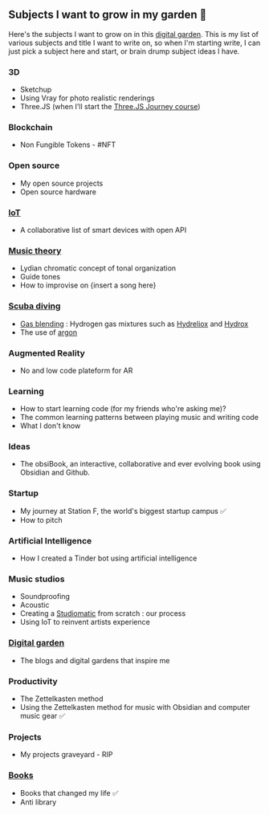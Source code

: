 ## Subjects I want to grow in my garden 🌱

Here's the subjects I want to grow on in this [digital garden](Digital%20garden.md). This is my list of various subjects and title I want to write on, so when I'm starting write, I can just pick a subject here and start, or brain drump subject ideas I have. 

### 3D 
 -	Sketchup
-	Using Vray for photo realistic renderings
-	Three.JS (when I'll start the [Three.JS Journey course](https://threejs-journey.xyz/))
	
### Blockchain
- Non Fungible Tokens  - #NFT

### Open source
- My open source projects
- Open source hardware

 ### [IoT](IoT.md)
- A collaborative list of smart devices with open API

### [Music theory](Music%20theory.md)
- Lydian chromatic concept of tonal organization
- Guide tones
- How to improvise on {insert a song here}

### [Scuba diving](Scuba%20diving.md)
- [Gas blending](Gas%20blending.md) : Hydrogen gas mixtures such as [Hydreliox](https://en.wikipedia.org/wiki/Hydreliox) and [Hydrox](https://en.wikipedia.org/wiki/Hydrox_(breathing_gas))
- The use of [argon](https://en.wikipedia.org/wiki/Argox) 

### Augmented Reality
- No and low code plateform for AR

### Learning
- How to start learning code (for my friends who're asking me)? 
- The common learning patterns between playing music and writing code
- What I don't know
### Ideas
- The obsiBook, an interactive, collaborative and ever evolving book using Obsidian and Github. 

### Startup
- My journey at Station F, the world's biggest startup campus ✅
- How to pitch

### Artificial Intelligence
- How I created a Tinder bot using artificial intelligence

### Music studios
- Soundproofing
- Acoustic
- Creating a [Studiomatic](https://www.studiomatic.co/en/) from scratch : our process
- Using IoT to reinvent artists experience

### [Digital garden](Digital%20garden.md)
- The blogs and digital gardens that inspire me

### Productivity
- The Zettelkasten method
- Using the Zettelkasten method for music with Obsidian and computer music gear ✅

### Projects
- My projects graveyard - RIP 

### [Books](Books.md)
- Books that changed my life ✅
- Anti library